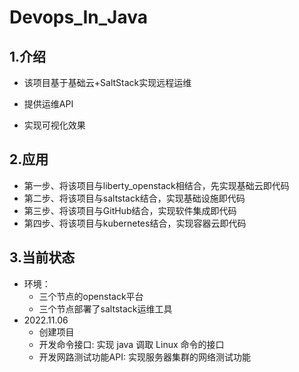 # Devops_In_Java
## 1.介绍
- 该项目基于基础云+SaltStack实现远程运维

- 提供运维API

- 实现可视化效果

## 2.应用
- 第一步、将该项目与liberty_openstack相结合，先实现基础云即代码
- 第二步、将该项目与saltstack结合，实现基础设施即代码
- 第三步、将该项目与GitHub结合，实现软件集成即代码
- 第四步、将该项目与kubernetes结合，实现容器云即代码

## 3.当前状态
- 环境：
  - 三个节点的openstack平台
  - 三个节点部署了saltstack运维工具
- 2022.11.06 
  - 创建项目
  - 开发命令接口: 实现 java 调取 Linux 命令的接口
  - 开发网路测试功能API: 实现服务器集群的网络测试功能
